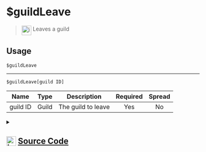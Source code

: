 # $guildLeave
> <img align="top" src="https://upload.wikimedia.org/wikipedia/commons/thumb/e/e4/Infobox_info_icon.svg/160px-Infobox_info_icon.svg.png?20150409153300" alt="image" width="25" height="auto"> Leaves a guild
## Usage
```
$guildLeave
```
---
```
$guildLeave[guild ID]
```
| Name | Type | Description | Required | Spread
| :---: | :---: | :---: | :---: | :---: |
guild ID | Guild | The guild to leave | Yes | No
<details>
<summary>
    
## <img align="top" src="https://cdn4.iconfinder.com/data/icons/iconsimple-logotypes/512/github-512.png" alt="image" width="25" height="auto">  [Source Code](https://github.com/tryforge/ForgeScript-V2/blob/main/src/native/guildLeave.ts)
    
</summary>
    
```ts
import noop from "../functions/noop"
import { ArgType, NativeFunction, Return } from "../structures"

export default new NativeFunction({
    name: "$guildLeave",
    description: "Leaves a guild",
    brackets: false,
    args: [
        {
            name: "guild ID",
            description: "The guild to leave",
            rest: false,
            required: true,
            type: ArgType.Guild
        }
    ],
    unwrap: true,
    async execute(ctx, [ g ]) {
        g ??= ctx.guild!
        return Return.success(
            !!(await g?.leave().catch(noop))
        )
    },
})
```
    
</details>